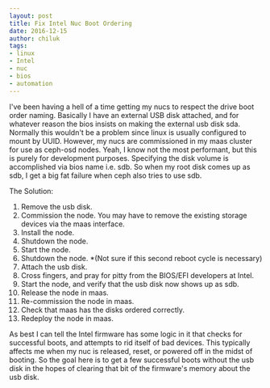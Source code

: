 ```yaml
---
layout: post
title: Fix Intel Nuc Boot Ordering
date: 2016-12-15
author: chiluk
tags:
- linux
- Intel
- nuc
- bios
- automation
---
```


I've been having a hell of a time getting my nucs to respect the drive boot order naming.  Basically I have an external USB disk attached, and for whatever reason the bios insists on making the external usb disk sda.  Normally this wouldn't be a problem since linux is usually configured to mount by UUID.  However, my nucs are commissioned in my maas cluster for use as ceph-osd nodes.  Yeah, I know not the most performant, but this is purely for development purposes.  Specifying the disk volume is accomplished via bios name i.e. sdb.  So when my root disk comes up as sdb, I get a big fat failure when ceph also tries to use sdb.

The Solution:

 1. Remove the usb disk.
 1. Commission the node.  You may have to remove the existing storage devices via the maas interface.
 1. Install the node.
 1. Shutdown the node.
 1. Start the node.
 1. Shutdown the node. *(Not sure if this second reboot cycle is necessary)
 1. Attach the usb disk.
 1. Cross fingers, and pray for pitty from the BIOS/EFI developers at Intel.
 1. Start the node, and verify that the usb disk now shows up as sdb.
 1. Release the node in maas.
 1. Re-commission the node in maas.
 1. Check that maas has the disks ordered correctly.
 1. Redeploy the node in maas.

As best I can tell the Intel firmware has some logic in it that checks for successful boots, and attempts to rid itself of bad devices.  This typically affects me when my nuc is released, reset, or powered off in the midst of booting.  So the goal here is to get a few successful boots without the usb disk in the hopes of clearing that bit of the firmware's memory about the usb disk.
